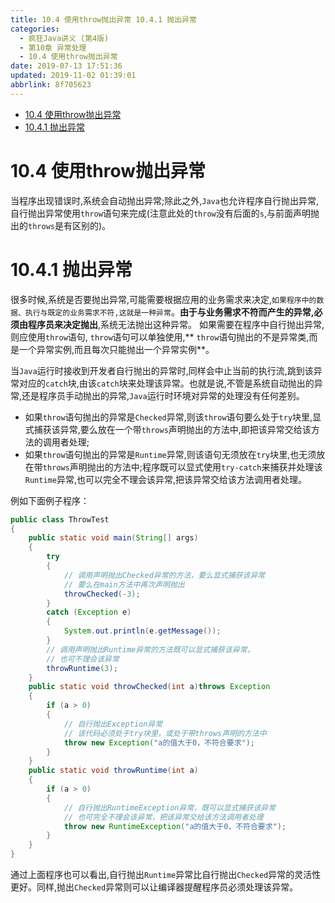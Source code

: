 ```yaml
---
title: 10.4 使用throw抛出异常 10.4.1 抛出异常
categories: 
  - 疯狂Java讲义 (第4版)
  - 第10章 异常处理
  - 10.4 使用throw抛出异常
date: 2019-07-13 17:51:36
updated: 2019-11-02 01:39:01
abbrlink: 8f705623
---
```

- [10.4 使用throw抛出异常](/ReadingNotes/8f705623/#10-4-使用throw抛出异常)
- [10.4.1 抛出异常](/ReadingNotes/8f705623/#10-4-1-抛出异常)

<!--more-->
<script src="https://cdn.bootcss.com/jquery/3.4.0/jquery.slim.min.js"></script>
<script>$(document).ready(function () {$(".post-body > ul:nth-child(1)").hide();});</script>

<!--end-->
# 10.4 使用throw抛出异常 #
当程序出现错误时,系统会自动抛出异常;除此之外,`Java`也允许程序自行抛出异常,自行抛出异常使用`throw`语句来完成(注意此处的`throw`没有后面的`s`,与前面声明抛出的`throws`是有区别的)。
# 10.4.1 抛出异常 #
很多时候,系统是否要抛出异常,可能需要根据应用的业务需求来决定,`如果程序中的数据、执行与既定的业务需求不符,这就是一种异常`。**由于与业务需求不符而产生的异常,必须由程序员来决定抛出**,系统无法抛出这种异常。
如果需要在程序中自行抛出异常,则应使用`throw`语句, `throw`语句可以单独使用,** `throw`语句抛出的不是异常类,而是一个异常实例,而且每次只能抛出一个异常实例**。

当`Java`运行时接收到开发者自行抛出的异常时,同样会中止当前的执行流,跳到该异常对应的`catch`块,由该`catch`块来处理该异常。也就是说,不管是系统自动抛出的异常,还是程序员手动抛出的异常,`Java`运行时环境对异常的处理没有任何差别。

- 如果`throw`语句抛出的异常是`Checked`异常,则该`throw`语句要么处于`try`块里,显式捕获该异常,要么放在一个带`throws`声明抛出的方法中,即把该异常交给该方法的调用者处理;
- 如果`throw`语句抛出的异常是`Runtime`异常,则该语句无须放在`try`块里,也无须放在带`throws`声明抛出的方法中;程序既可以显式使用`try-catch`来捕获并处理该`Runtime`异常,也可以完全不理会该异常,把该异常交给该方法调用者处理。

例如下面例子程序：
```java
public class ThrowTest
{
	public static void main(String[] args)
	{
		try
		{
			// 调用声明抛出Checked异常的方法，要么显式捕获该异常
			// 要么在main方法中再次声明抛出
			throwChecked(-3);
		}
		catch (Exception e)
		{
			System.out.println(e.getMessage());
		}
		// 调用声明抛出Runtime异常的方法既可以显式捕获该异常，
		// 也可不理会该异常
		throwRuntime(3);
	}
	public static void throwChecked(int a)throws Exception
	{
		if (a > 0)
		{
			// 自行抛出Exception异常
			// 该代码必须处于try块里，或处于带throws声明的方法中
			throw new Exception("a的值大于0，不符合要求");
		}
	}
	public static void throwRuntime(int a)
	{
		if (a > 0)
		{
			// 自行抛出RuntimeException异常，既可以显式捕获该异常
			// 也可完全不理会该异常，把该异常交给该方法调用者处理
			throw new RuntimeException("a的值大于0，不符合要求");
		}
	}
}
```
通过上面程序也可以看出,自行抛出`Runtime`异常比自行抛出`Checked`异常的灵活性更好。同样,抛出`Checked`异常则可以让编译器提醒程序员必须处理该异常。

